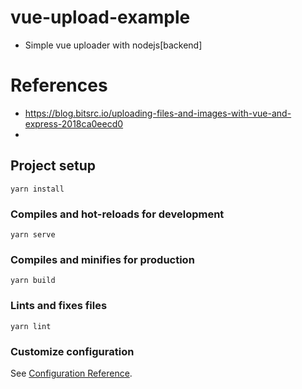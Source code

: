 # vue-upload-example
 - Simple vue uploader with nodejs[backend]

# References
 - https://blog.bitsrc.io/uploading-files-and-images-with-vue-and-express-2018ca0eecd0
 - 


## Project setup
```
yarn install
```

### Compiles and hot-reloads for development
```
yarn serve
```

### Compiles and minifies for production
```
yarn build
```

### Lints and fixes files
```
yarn lint
```

### Customize configuration
See [Configuration Reference](https://cli.vuejs.org/config/).
